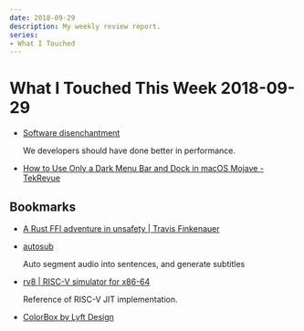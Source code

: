```yaml
---
date: 2018-09-29
description: My weekly review report.
series:
- What I Touched
---
```


# What I Touched This Week 2018-09-29


* [Software disenchantment](http://tonsky.me/blog/disenchantment/)

    We developers should have done better in performance.

* [How to Use Only a Dark Menu Bar and Dock in macOS Mojave - TekRevue](https://www.tekrevue.com/tip/only-dark-menu-bar-dock-mojave/)

<!--more-->

## Bookmarks

* [A Rust FFI adventure in unsafety | Travis Finkenauer](https://travisf.net/capstone-rs-unsafety-adventure)
* [autosub](https://github.com/agermanidis/autosub?files=1)

    Auto segment audio into sentences, and generate subtitles

* [rv8 | RISC-V simulator for x86-64](https://rv8.io/)

    Reference of RISC-V JIT implementation.

* [ColorBox by Lyft Design](https://www.colorbox.io/)
